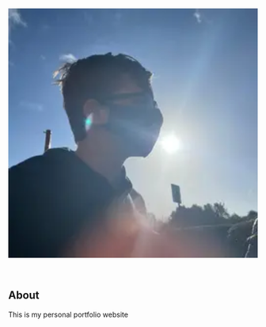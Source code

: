 <div align="center">
  <br />
  <p>
    <a href="https://github.com/PenPow/Website"><img src="./static/img/me.webp" width="546" alt="penpow" /></a>
  </p>
  <br />
</div>

## About

This is my personal portfolio website
